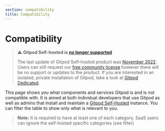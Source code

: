```yaml
---
section: compatibility
title: Compatibility
---
```


<script lang="ts" context="module">
    export const prerender = true;
</script>

<script lang="ts">
    import CompatibilityMatrix from '$lib/components/docs/compatibility-matrix.svelte';

</script>

# Compatibility

> ⚠️ **Gitpod Self-hosted is [no longer supported](https://www.gitpod.io/blog/introducing-gitpod-dedicated)**
>
> The last update of Gitpod Self-hosted product was [November 2022](/changelog/november-self-hosted-release). Users can still request our [free community license](/community-license) however there will be no support or updates to the product. If you are interested in an isolated, private installation of Gitpod, take a look at [Gitpod Dedicated](/dedicated).

This page shows you what components and services Gitpod is and is not compatible with. It is aimed at both individual developers that use Gitpod as well as admins that install and maintain a [Gitpod Self-Hosted](/docs/configure/self-hosted/latest) instance. You can filter the table to show only what is relevant to you.

> **Note:** It is required to have at least one of each category. SaaS users can ignore the self-hosted specific categories (see filter)

<CompatibilityMatrix />
